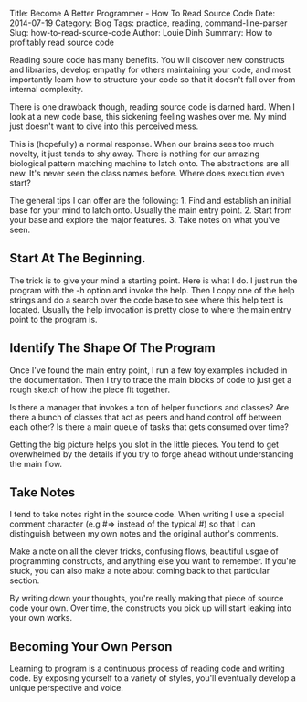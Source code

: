 Title: Become A Better Programmer - How To Read Source Code
Date: 2014-07-19
Category: Blog
Tags: practice, reading, command-line-parser
Slug: how-to-read-source-code
Author: Louie Dinh
Summary: How to profitably read source code

Reading soure code has many benefits. You will discover new constructs and libraries,
 develop empathy for others maintaining your code, and most importantly learn 
how to structure your code so that it doesn't fall over from internal complexity.

There is one drawback though, reading source code is darned hard. 
When I look at a new code base, this sickening feeling washes over me.
 My mind just doesn't want to dive into this perceived mess.  

This is (hopefully) a normal response. When our brains sees too much novelty,
it just tends to shy away. There is nothing for our amazing biological pattern matching
machine to latch onto. The abstractions are all new. It's never seen the
class names before. Where does execution even start?

The general tips I can offer are the following:
    1. Find and establish an initial base for your mind to latch onto. Usually the main entry point.
    2. Start from your base and explore the major features.
    3. Take notes on what you've seen.

Start At The Beginning.
-------------
The trick is to give your mind a starting point. Here is what I do. I just
run the program with the -h option and invoke the help. Then I copy one of the
help strings and do a search over the code base to see where this help text
is located. Usually the help invocation is pretty close to where the main entry
point to the program is.

Identify The Shape Of The Program
---------------------------------

Once I've found the main entry point, I run a few toy examples included
in the documentation. Then I try to trace the main blocks of code
to just get a rough sketch of how the piece fit together.

Is there a manager that invokes a ton of helper functions and classes? Are there
a bunch of classes that act as peers and hand control off between each 
other? Is there a main queue of tasks that gets consumed over time?

Getting the big picture helps you slot in the little pieces. You tend to get
overwhelmed by the details if you try to forge ahead without understanding
the main flow.

Take Notes
----------

I tend to take notes right in the source code. When writing I use a special
comment character (e.g #=> instead of the typical #) so that I can distinguish
between my own notes and the original author's comments. 

Make a note on all the clever tricks, confusing flows, beautiful usgae of 
programming constructs, and anything else you want to remember. If you're stuck,
you can also make a note about coming back to that particular section.

By writing down your thoughts, you're really making that piece of source code your
own. Over time, the constructs you pick up will start leaking into your own works.

Becoming Your Own Person
------------------------

Learning to program is a continuous process of reading code and writing code.
By exposing yourself to a variety of styles, you'll eventually develop a
unique perspective and voice. 


